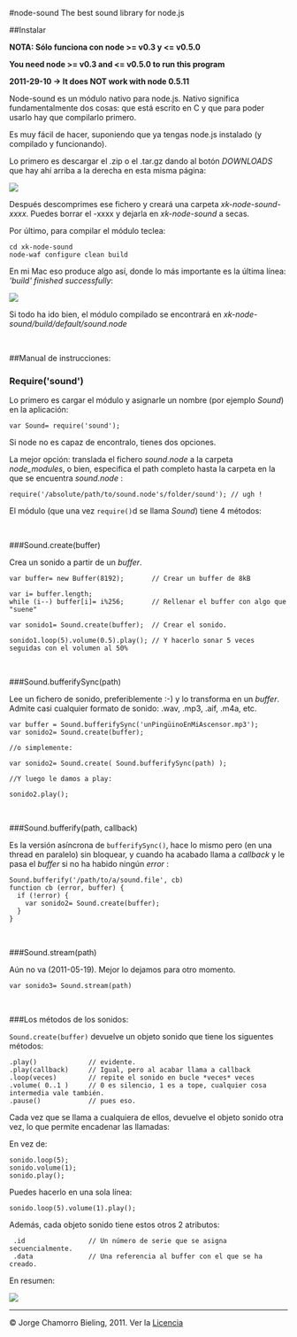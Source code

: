 #node-sound The best sound library for node.js

##Instalar

**NOTA: Sólo funciona con node >= v0.3 y <= v0.5.0**

**You need node >= v0.3 and <= v0.5.0 to run this program**

**2011-29-10 -> It does NOT work with node 0.5.11**

Node-sound es un módulo nativo para node.js. Nativo significa fundamentalmente dos cosas: que está escrito en C y que para poder usarlo hay que compilarlo primero.

Es muy fácil de hacer, suponiendo que ya tengas node.js instalado (y compilado y funcionando).

Lo primero es descargar el .zip o el .tar.gz dando al botón *DOWNLOADS* que hay ahí arriba a la derecha en esta misma página:

<img src= "https://github.com/xk/node-sound/raw/master/imgs/downloads.png" border= "0">

Después descomprimes ese fichero y creará una carpeta *xk-node-sound-xxxx*. Puedes borrar el -xxxx y dejarla en *xk-node-sound* a secas.

Por último, para compilar el módulo teclea:

    cd xk-node-sound
    node-waf configure clean build

En mi Mac eso produce algo así, donde lo más importante es la última línea: *'build' finished successfully*:

<img src= "https://github.com/xk/node-sound/raw/master/imgs/node-waf-output.png" border= "0">

Si todo ha ido bien, el módulo compilado se encontrará en *xk-node-sound/build/default/sound.node*

<p>&nbsp;</p>
##Manual de instrucciones:

### Require('sound')

Lo primero es cargar el módulo y asignarle un nombre (por ejemplo *Sound*) en la aplicación:

    var Sound= require('sound');

Si node no es capaz de encontralo, tienes dos opciones.

La mejor opción: translada el fichero *sound.node* a la carpeta *node_modules*, o bien, especifica el path completo hasta la carpeta en la que se encuentra *sound.node* :

    require('/absolute/path/to/sound.node's/folder/sound'); // ugh !

El módulo (que una vez `require()`d se llama *Sound*) tiene 4 métodos:


<p>&nbsp;</p>
###Sound.create(buffer)

Crea un sonido a partir de un *buffer*.

    var buffer= new Buffer(8192);       // Crear un buffer de 8kB
    
    var i= buffer.length;
    while (i--) buffer[i]= i%256;       // Rellenar el buffer con algo que "suene"
    
    var sonido1= Sound.create(buffer);  // Crear el sonido.
    
    sonido1.loop(5).volume(0.5).play(); // Y hacerlo sonar 5 veces seguidas con el volumen al 50%


<p>&nbsp;</p>
###Sound.bufferifySync(path)

Lee un fichero de sonido, preferiblemente :-) y lo transforma en un *buffer*. Admite casi cualquier formato de sonido: .wav, .mp3, .aif, .m4a, etc.

    var buffer = Sound.bufferifySync('unPingüinoEnMiAscensor.mp3');
    var sonido2= Sound.create(buffer);
    
    //o simplemente:
    
    var sonido2= Sound.create( Sound.bufferifySync(path) );
    
    //Y luego le damos a play:
    
    sonido2.play();

<p>&nbsp;</p>
###Sound.bufferify(path, callback)

Es la versión asíncrona de `bufferifySync()`, hace lo mismo pero (en una thread en paralelo) sin bloquear, y cuando ha acabado llama a *callback* y le pasa el *buffer* si no ha habido ningún *error* :

    Sound.bufferify('/path/to/a/sound.file', cb)
    function cb (error, buffer) {
      if (!error) {
        var sonido2= Sound.create(buffer);
      }
    }

<p>&nbsp;</p>
###Sound.stream(path)

Aún no va (2011-05-19). Mejor lo dejamos para otro momento.

    var sonido3= Sound.stream(path)

<p>&nbsp;</p>
###Los métodos de los sonidos:

`Sound.create(buffer)` devuelve un objeto sonido que tiene los siguentes métodos:

    .play()             // evidente.
    .play(callback)     // Igual, pero al acabar llama a callback
    .loop(veces)        // repite el sonido en bucle *veces* veces
    .volume( 0..1 )     // 0 es silencio, 1 es a tope, cualquier cosa intermedia vale también.
    .pause()            // pues eso.

Cada vez que se llama a cualquiera de ellos, devuelve el objeto sonido otra vez, lo que permite encadenar las llamadas:

En vez de:

    sonido.loop(5);
    sonido.volume(1);
    sonido.play();
    
Puedes hacerlo en una sola línea:

    sonido.loop(5).volume(1).play();

Además, cada objeto sonido tiene estos otros 2 atributos:
     
     .id                // Un número de serie que se asigna secuencialmente.
     .data              // Una referencia al buffer con el que se ha creado.
     
En resumen:

<img src= "https://github.com/xk/node-sound/raw/master/imgs/resumen.png" border= "0">

***
© Jorge Chamorro Bieling, 2011. Ver la <a href = "https://github.com/xk/node-sound/raw/master/LICENSE">Licencia</a>